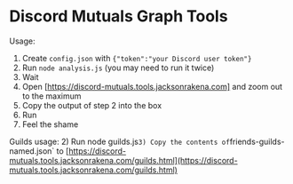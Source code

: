 # Discord Mutuals Graph Tools

Usage:
1) Create `config.json` with `{"token":"your Discord user token"}`
2) Run `node analysis.js` (you may need to run it twice)
3) Wait
4) Open [https://discord-mutuals.tools.jacksonrakena.com] and zoom out to the maximum
5) Copy the output of step 2 into the box
6) Run
7) Feel the shame

Guilds usage:
2) Run node guilds.js`
3) Copy the contents of `friends-guilds-named.json` to [https://discord-mutuals.tools.jacksonrakena.com/guilds.html](https://discord-mutuals.tools.jacksonrakena.com/guilds.html)